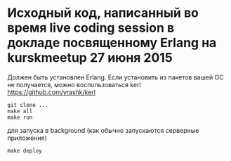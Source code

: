 # Исходный код, написанный во время live coding session в докладe посвященному Erlang на kurskmeetup 27 июня 2015

Должен быть установлен Erlang. Если установить из пакетов вашей ОС не
получается, можно воспользоваться kerl https://github.com/yrashk/kerl

    git clone ...
    make all
    make run

для запуска в background (как обычно запускаются серверные приложения)

    make deploy


